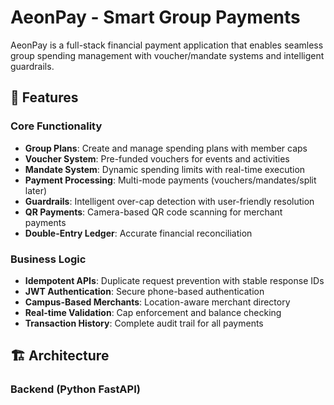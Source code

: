 # AeonPay - Smart Group Payments

AeonPay is a full-stack financial payment application that enables seamless group spending management with voucher/mandate systems and intelligent guardrails.

## 🚀 Features

### Core Functionality
- **Group Plans**: Create and manage spending plans with member caps
- **Voucher System**: Pre-funded vouchers for events and activities  
- **Mandate System**: Dynamic spending limits with real-time execution
- **Payment Processing**: Multi-mode payments (vouchers/mandates/split later)
- **Guardrails**: Intelligent over-cap detection with user-friendly resolution
- **QR Payments**: Camera-based QR code scanning for merchant payments
- **Double-Entry Ledger**: Accurate financial reconciliation

### Business Logic
- **Idempotent APIs**: Duplicate request prevention with stable response IDs
- **JWT Authentication**: Secure phone-based authentication
- **Campus-Based Merchants**: Location-aware merchant directory
- **Real-time Validation**: Cap enforcement and balance checking
- **Transaction History**: Complete audit trail for all payments

## 🏗️ Architecture

### Backend (Python FastAPI)
